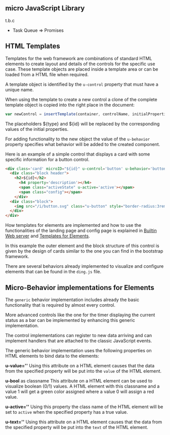 ## micro JavaScript Library


t.b.c



* Task Queue => Promises

## HTML Templates

Templates for the web framework are combinations of standard HTML elements to create layout and details of the controls for the specific use case. These template objects are placed inside a template area or can be loaded from a HTML file when required.

A template object is identified by the `u-control` property that must have a unique name.

When using the template to create a new control a clone of the complete template object is copied into the right place in the document:

``` javascript
var newControl = insertTemplate(container, controlName, initialProperties)
```

The placeholders ${type} and ${id} will be replaced by the corresponding values of the initial properties.

For adding functionality to the new object the value of the `u-behavior` property specifies what behavior will be added to the created component.

Here is an example of a simple control that displays a card with some specific information for a button control.

``` html
<div class='card' microID="${id}" u-control='button' u-behavior='button'>
  <div class="block header">
    <h2>${id}</h2>
      <h4 property='description'></h4>
      <span class="activeState" u-active='active'></span>
      <span class="config"></span>
    </div>
  <div class="block">
    <img src="/i/button.svg" class="u-button" style="border-radius:3rem;float:left;height:5rem;margin-right:1rem" >
  </div>
</div>
```

How templates for elements are implemented and how to use the functionalities of the landing page and config page
is explained in [Builtin Web server](/concepts/paper04.md)   and [Templates for Elements](/elementcards.md).


In this example the outer element and the block structure of this control is given by the design of cards similar to the one you can find in the bootstrap framework.

There are several behaviors already implemented to visualize and configure elements that can be found in the `ding.js` file.


## Micro-Behavior implementations for Elements

The `generic` behavior implementation includes already the basic functionality that is required by almost every control.

More advanced controls like the one for the timer displaying the current status as a bar can be implemented by enhancing this generic implementation.

The control implementations can register to new data arriving and can implement handlers that are attached to the classic JavaScript events.

The generic behavior implementation uses the following properties on HTML elements to bind data to the elements:

**u-value='<propertyname>'** Using this attribute on a HTML element causes that the data from the specified property will be put into the `value` of the HTML element.

**u-bool** as classname
This attribute on a HTML element can be used to visualize boolean (0/1) values.
A HTML element with this classname and a value 1 will get a green color assigned where a value 0 will assign a red value.

**u-active='<propertyname>'** Using this property the class name of the HTML element will be set to `active` when the specified property has a true value.

**u-text='<propertyname>'** Using this attribute on a HTML element causes that the data from the specified property will be put into the `text` of the HTML element.

<!-- * once buttons -->

<!-- * function binding -->

<!-- * data binding -->
